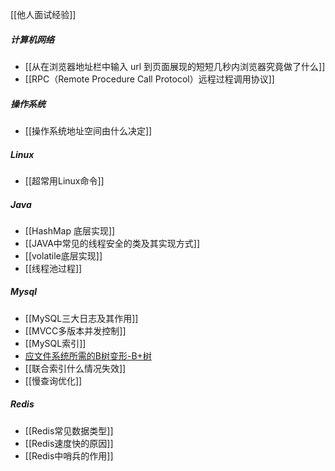 [[他人面试经验]]
##### 计算机网络
- [[从在浏览器地址栏中输入 url 到页面展现的短短几秒内浏览器究竟做了什么]]
- [[RPC（Remote Procedure Call Protocol）远程过程调用协议]]
##### 操作系统
- [[操作系统地址空间由什么决定]]
##### Linux
- [[超常用Linux命令]]
##### Java
- [[HashMap 底层实现]]
- [[JAVA中常见的线程安全的类及其实现方式]]
- [[volatile底层实现]]
- [[线程池过程]]
##### Mysql
- [[MySQL三大日志及其作用]]
- [[MVCC多版本并发控制]]
- [[MySQL索引]]
- [应文件系统所需的B树变形-B+树](../考研/408/数据结构/应文件系统所需的B树变形-B+树.md)
- [[联合索引什么情况失效]]
- [[慢查询优化]]
##### Redis
- [[Redis常见数据类型]]
- [[Redis速度快的原因]]
- [[Redis中哨兵的作用]]